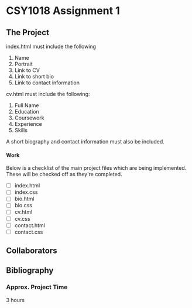 # CSY1018 Assignment 1

## The Project
index.html must include the following
1. Name
2. Portrait
3. Link to CV
4. Link to short bio
5. Link to contact information

cv.html must include the following:
1. Full Name
2. Education
3. Coursework
4. Experience
5. Skills

A short biography and contact information must also be included.

#### Work

Below is a checklist of the main project files which are being implemented.
These will be checked off as they're completed.

- [ ] index.html
- [ ] index.css
- [ ] bio.html
- [ ] bio.css
- [ ] cv.html
- [ ] cv.css
- [ ] contact.html
- [ ] contact.css

## Collaborators

## Bibliography

### Approx. Project Time
3 hours
